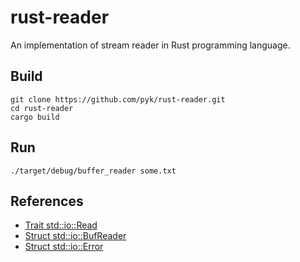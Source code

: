 # rust-reader
An implementation of stream reader in Rust programming language.

## Build

    git clone https://github.com/pyk/rust-reader.git
    cd rust-reader
    cargo build

## Run

    ./target/debug/buffer_reader some.txt

## References

- [Trait std::io::Read](https://doc.rust-lang.org/std/io/trait.Read.html)
- [Struct std::io::BufReader](https://doc.rust-lang.org/std/io/struct.BufReader.html)
- [Struct std::io::Error](https://doc.rust-lang.org/std/io/struct.Error.html)
